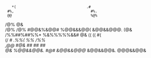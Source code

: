 <!--
# Nuxt 3 Minimal Starter

Look at the [Nuxt 3 documentation](https://nuxt.com/docs/getting-started/introduction) to learn more.

## Setup

Make sure to install the dependencies:

```bash
# npm
npm install

# pnpm
pnpm install

# yarn
yarn install

# bun
bun install
```

## Development Server

Start the development server on `http://localhost:3000`:

```bash
# npm
npm run dev

# pnpm
pnpm run dev

# yarn
yarn dev

# bun
bun run dev
```

## Production

Build the application for production:

```bash
# npm
npm run build

# pnpm
pnpm run build

# yarn
yarn build

# bun
bun run build
```

Locally preview production build:

```bash
# npm
npm run preview

# pnpm
pnpm run preview

# yarn
yarn preview

# bun
bun run preview
```

Check out the [deployment documentation](https://nuxt.com/docs/getting-started/deployment) for more information.
-->
       *(                                .#                                           
     #%,                                   #%.                                        
     @@                                    %@%                                        
  /@%                                         @&                                      
  /@%                                        /@%  #@@&%&@@#    %@@&&&@@(    &@@&&@@@. 
  (@&    /%%##%##%%*         %&%%%%%&&#       @&        ((           ((           #(  
    (/                                      *#      .%%(         *%%*         /%%     
    ,@@                                    #@&    ##           ##           ##        
       @&           %@@&&@@&.            #@#      &@@&&@@@*    &@@&&@@&.    @@@&&@@&